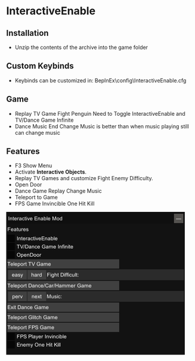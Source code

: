 # InteractiveEnable

## Installation
- Unzip the contents of the archive into the game folder

## Custom Keybinds
- Keybinds can be customized in:
BepInEx\config\InteractiveEnable.cfg

## Game
- Replay TV Game Fight Penguin Need to Toggle InteractiveEnable and TV/Dance Game Infinite
- Dance Music End Change Music is better than when music playing still can change music

## Features
- F3 Show Menu
- Activate **Interactive Objects**.
- Replay TV Games and customize Fight Enemy Difficulty.
- Open Door
- Dance Game Replay Change Music
- Teleport to Game
- FPS Game Invincible One Hit Kill

![](/img/Menu.png)